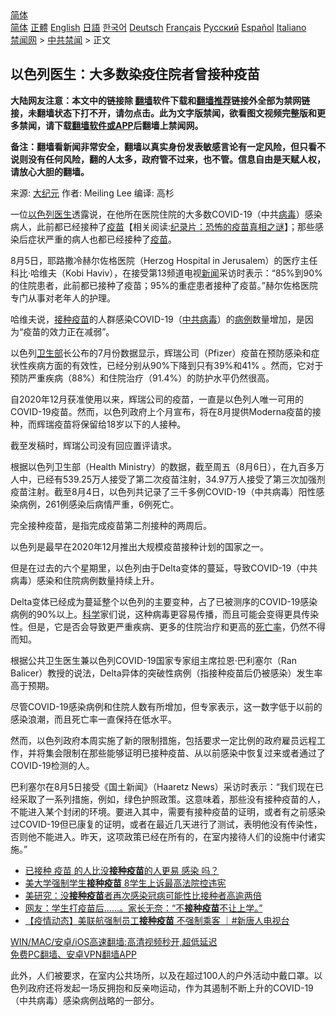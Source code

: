  <!-- 面包屑导航 --> <div class="breadcrumb"><!-- GTranslate: https://gtranslate.io/ -->  <div class="switcher notranslate">  <div class="selected">  <a href="#" onclick="return false;"> 简体</a>  </div>  <div class="option">  <a href="https://www.bannedbook.org" onclick="doGTranslate('zh-CN|zh-CN');jQuery('div.switcher div.selected a').html(jQuery(this).html());return false;" title="简体中文" class="nturl selected"> 简体</a>  <a href="https://www.bannedbook.org/zh-tw/" onclick="doGTranslate('zh-CN|zh-TW');jQuery('div.switcher div.selected a').html(jQuery(this).html());return false;" title="繁體中文" class="nturl"> 正體</a>  <a href="https://www.bannedbook.org/en/" onclick="doGTranslate('zh-CN|en');jQuery('div.switcher div.selected a').html(jQuery(this).html());return false;" title="English" class="nturl"> English</a>  <a href="https://www.bannedbook.org/ja/" onclick="doGTranslate('zh-CN|ja');jQuery('div.switcher div.selected a').html(jQuery(this).html());return false;" title="日本語" class="nturl"> 日語</a>  <a href="https://www.bannedbook.org/ko/" onclick="doGTranslate('zh-CN|ko');jQuery('div.switcher div.selected a').html(jQuery(this).html());return false;" title="한국어" class="nturl"> 한국어</a>  <a href="https://www.bannedbook.org/de/" onclick="doGTranslate('zh-CN|de');jQuery('div.switcher div.selected a').html(jQuery(this).html());return false;" title="Deutsch" class="nturl"> Deutsch</a>  <a href="https://www.bannedbook.org/fr/" onclick="doGTranslate('zh-CN|fr');jQuery('div.switcher div.selected a').html(jQuery(this).html());return false;" title="Français" class="nturl"> Français</a>  <a href="https://www.bannedbook.org/ru/" onclick="doGTranslate('zh-CN|ru');jQuery('div.switcher div.selected a').html(jQuery(this).html());return false;" title="Русский" class="nturl"> Русский</a>  <a href="https://www.bannedbook.org/es/" onclick="doGTranslate('zh-CN|es');jQuery('div.switcher div.selected a').html(jQuery(this).html());return false;" title="Español" class="nturl"> Español</a>  <a href="https://www.bannedbook.org/it/" onclick="doGTranslate('zh-CN|it');jQuery('div.switcher div.selected a').html(jQuery(this).html());return false;" title="Italiano" class="nturl"> Italiano</a>  </div>  </div>      <div class='breadcrumb-sub'><!-- Breadcrumb NavXT 6.3.0 --> <a href="https://www.bannedbook.org/" class="home">禁闻网</a> &gt; <a href="https://www.bannedbook.org/bnews/cbnews/" class="category">中共禁闻</a> &gt; 正文</div></div><h2>以色列医生：大多数染疫住院者曾接种疫苗</h2> <p class="notice"><b>大陆网友注意：本文中的链接除 <a href="https://github.com/bannedbook/fanqiang" >翻墙</a>软件下载和<a href="https://github.com/killgcd/justmysocks/blob/master/README.md">翻墙推荐</a>链接外全部为禁网链接，未翻墙状态下打不开，请勿点击。此为文字版禁闻，欲看图文视频完整版和更多禁闻，请下载<a href="https://github.com/bannedbook/fanqiang">翻墙软件或APP</a>后翻墙上禁闻网。</p><p>备注：翻墙看新闻非常安全，翻墙以真实身份发表敏感言论有一定风险，但只看不说则没有任何风险，翻的人太多，政府管不过来，也不管。信息自由是天赋人权，请放心大胆的翻墙。</b></p>  <div class="entry"> <p>来源:&nbsp;<span class='wp_keywordlink_affiliate'><a href="http://www.epochtimes.com/" title="大纪元" target="_blank">大纪元</a></span>                            作者:&nbsp;Meiling Lee                       编译:&nbsp;高杉                           </p> <p>一位<a href="https://www.bannedbook.org/bnews/tag/%e4%bb%a5%e8%89%b2%e5%88%97/" class="st_tag internal_tag" rel="tag" title="标签 以色列 下的日志">以色列</a><a href="https://www.bannedbook.org/bnews/tag/%e5%8c%bb%e7%94%9f/" class="st_tag internal_tag" rel="tag" title="标签 医生 下的日志">医生</a>透露说，在他所在医院住院的大多数COVID-19（中共<a href="https://www.bannedbook.org/bnews/tag/%e7%97%85%e6%af%92/" class="st_tag internal_tag" rel="tag" title="标签 病毒 下的日志">病毒</a>）感染病人，此前都已经接种了<span class='wp_keywordlink'><a href="https://www.bannedbook.org/bnews/tculture/20160630/551027.html" title="疫苗" target="_blank">疫苗</a></span>【相关阅读:<a href='https://www.bannedbook.org/bnews/topimagenews/20180408/925060.html' target='_blank'>纪录片：恐怖的疫苗真相之谜</a>】；那些感染后症状严重的病人也都已经接种了<a href="https://www.bannedbook.org/bnews/tag/%e7%96%ab%e8%8b%97/" class="st_tag internal_tag" rel="tag" title="标签 疫苗 下的日志">疫苗</a>。</p> <p>8月5日，耶路撒冷赫尔佐格医院（Herzog Hospital in Jerusalem）的医疗主任科比·哈维夫（Kobi Haviv），在接受第13频道电视<span class='wp_keywordlink_affiliate'><a href="https://www.bannedbook.org/" title="新闻">新闻</a></span>采访时表示：“85%到90%的住院患者，此前都已接种了疫苗；95%的重症患者接种了疫苗。”赫尔佐格医院专门从事对老年人的护理。</p> <p>哈维夫说，<a href="https://www.bannedbook.org/bnews/tag/%E6%8E%A5%E7%A7%8D%E7%96%AB%E8%8B%97/" class="st_tag internal_tag" rel="tag" title="标签 接种疫苗 下的日志">接种疫苗</a>的人群感染COVID-19（<a href="https://www.bannedbook.org/bnews/tag/%e4%b8%ad%e5%85%b1%e7%97%85%e6%af%92/" class="st_tag internal_tag" rel="tag" title="标签 中共病毒 下的日志">中共病毒</a>）的<a href="https://www.bannedbook.org/bnews/tag/%E7%97%85%E4%BE%8B/" class="st_tag internal_tag" rel="tag" title="标签 病例 下的日志">病例</a>数量增加，是因为“疫苗的效力正在减弱”。</p>  <p>以色列<a href="https://www.bannedbook.org/bnews/tag/%E5%8D%AB%E7%94%9F%E9%83%A8/" class="st_tag internal_tag" rel="tag" title="标签 卫生部 下的日志">卫生部</a>长公布的7月份数据显示，辉瑞公司（Pfizer）疫苗在预防感染和症状性疾病方面的有效性，已经分别从90%下降到只有39%和41% 。然而，它对于预防严重疾病（88%）和住院治疗（91.4%）的防护水平仍然很高。</p> <p>自2020年12月获准使用以来，辉瑞公司的疫苗，一直是以色列人唯一可用的COVID-19疫苗。然而，以色列政府上个月宣布，将在8月提供Moderna疫苗的接种，而辉瑞疫苗将保留给18岁以下的人接种。</p> <p>截至发稿时，辉瑞公司没有回应置评请求。</p> <p>根据以色列卫生部（Health Ministry）的数据，截至周五（8月6日），在九百多万人中，已经有539.25万人接受了第二次疫苗注射，34.97万人接受了第三次加强剂疫苗注射。截至8月4日，以色列共记录了三千多例COVID-19（中共病毒）阳性感染病例，261例感染后病情严重，6例死亡。</p>  <p>完全接种疫苗，是指完成疫苗第二剂接种的两周后。</p> <p>以色列是最早在2020年12月推出大规模疫苗接种计划的国家之一。</p> <p>但是在过去的六个星期里，以色列由于Delta变体的蔓延，导致COVID-19（中共病毒）感染和住院病例数量持续上升。</p> <p>Delta变体已经成为蔓延整个以色列的主要变种，占了已被测序的COVID-19感染病例的90%以上。<span class='wp_keywordlink'><a href="https://www.bannedbook.org/forum11/topic309.html" title="禁片：“科学”的棍子" target="_blank">科学</a></span>家们说，这种病毒更容易传播，而且可能会变得更具传染性。但是，它是否会导致更严重疾病、更多的住院治疗和更高的<a href="https://www.bannedbook.org/bnews/tag/%E6%AD%BB%E4%BA%A1%E7%8E%87/" class="st_tag internal_tag" rel="tag" title="标签 死亡率 下的日志">死亡率</a>，仍然不得而知。</p>  <p>根据公共卫生医生兼以色列COVID-19国家专家组主席拉恩·巴利塞尔（Ran Balicer）教授的说法，Delta异体的突破性病例（指接种疫苗后仍被感染）发生率高于预期。</p> <p>尽管COVID-19感染病例和住院人数有所增加，但专家表示，这一数字低于以前的感染浪潮，而且死亡率一直保持在低水平。</p> <p>然而，以色列政府本周实施了新的限制措施，包括要求一定比例的政府雇员远程工作，并将集会限制在那些能够证明已接种疫苗、从以前感染中恢复过来或者通过了COVID-19检测的人。</p> <p>巴利塞尔在8月5日接受《国土新闻》（Haaretz News）采访时表示：“我们现在已经采取了一系列措施，例如，绿色护照政策。这意味着，那些没有接种疫苗的人，不能进入某个封闭的环境。要进入其中，需要有接种疫苗的证明，或者有之前感染过COVID-19但已康复的证明，或者在最近几天进行了测试，表明他没有传染性，否则他不能进入。昨天，这项政策已经在所有的，在室内接待人们的设施中付诸实施。”</p>  <ul class='op-related-articles' title='相关阅读'> <li><a href='https://www.bannedbook.org/bnews/bannedvideo/20210808/1602410.html' target='_blank'>已接种 疫苗 的人比没<b>接种疫苗</b>的人更易 感染 吗？</a></li> <li><a href='https://www.bannedbook.org/bnews/topimagenews/20210808/1602263.html' target='_blank'>美大学强制学生<b>接种疫苗</b> 8学生上诉最高法院控违宪</a></li> <li><a href='https://www.bannedbook.org/bnews/baitai/20210807/1602154.html' target='_blank'>美研究：没<b>接种疫苗</b>者再次感染冠病可能性比接种者高逾两倍</a></li> <li><a href='https://www.bannedbook.org/bnews/bannedvideo/20210807/1602047.html' target='_blank'>网友：学生打疫苗后……。家长无奈：“不<b>接种疫苗</b>不让上学。”</a></li> <li><a href='https://www.bannedbook.org/bnews/bannedvideo/20210807/1602010.html' target='_blank'>【疫情动态】美联航强制员工<b>接种疫苗</b> 不强制乘客 ｜#新唐人电视台</a></li> </ul> <p class="texttj"> <a href="https://github.com/bannedbook/fanqiang/wiki/V2ray%E6%9C%BA%E5%9C%BA" target="_blank">WIN/MAC/安卓/iOS高速翻墙:高清视频秒开,超低延迟</a><br/> <a href="https://github.com/bannedbook/fanqiang/wiki/%E7%A6%81%E9%97%BB%E7%BD%91%E5%AE%89%E5%8D%93%E7%BF%BB%E5%A2%99%E6%96%B0%E9%97%BBAPP" target="_blank">免费PC翻墙、安卓VPN翻墙APP</a></p><p>此外，人们被要求，在室内公共场所，以及在超过100人的户外活动中戴口罩。以色列政府还将发起一场反拥抱和反亲吻运动，作为其遏制不断上升的COVID-19（中共病毒）感染病例战略的一部分。</p><a name='sharetosocial'></a>  <div style="margin-bottom:5px;padding-bottom:5px;clear:both"> <div id="archive-pix-1" class="banner-ads"> <!-- AuctionX Display platform tag START --> <div id="26318x728x90x621x_ADSLOT2" clicktrack="%%CLICK_URL_ESC%%"></div> <!-- AuctionX Display platform tag END --> </div> <div id="archive-pix-2" class="banner-ads"> <!-- AuctionX Display platform tag START --> <div id="26315x300x250x621x_ADSLOT2" clicktrack="%%CLICK_URL_ESC%%"></div> <!-- AuctionX Display platform tag END --> </div> </div>  <div id="archive-pix-1" class="banner-ads"> <!-- AuctionX Display platform tag START --> <div id="26318x728x90x621x_ADSLOT3" clicktrack="%%CLICK_URL_ESC%%"></div> <!-- AuctionX Display platform tag END --> </div> </div><!--END ENTRY--> 
